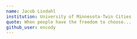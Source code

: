 ```yaml
---
name: Jacob Lindahl
institution: University of Minnesota-Twin Cities
quote: When people have the freedom to choose...
github_user: encody
---
```

